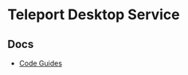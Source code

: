 # Teleport Desktop Service

## Docs

- [Code Guides](https://github.com/gravitational/teleport/tree/master/docs/pages/desktop-access)
